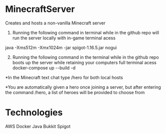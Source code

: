 # MinecraftServer
Creates and hosts a non-vanilla Minecraft server

1. Running the following command in terminal while in the github repo will run the server locally with in-game terminal acess

java -Xms512m -Xmx1024m -jar spigot-1.16.5.jar nogui

2. Running the following command in the terminal while in the github repo boots up the server while retaining your computers full terminal acess
docker-compose up --build -d

*In the Minecraft text chat type /hero <heroname> <username> for both local hosts

*You are automatically given a hero once joining a server, but after
entering the command /hero, a list of heroes will be provided to choose from

# Technologies 
AWS
Docker
Java
Bukkit
Spigot
